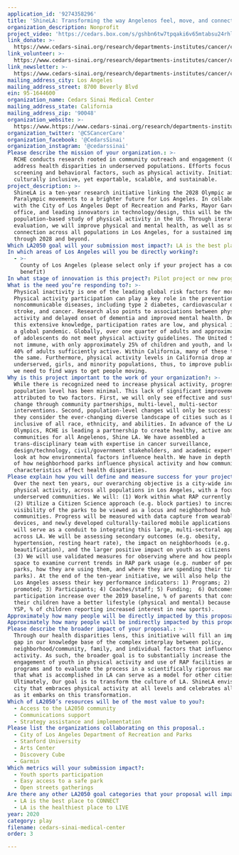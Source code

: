 ```yaml
---
application_id: '9274358296'
title: 'ShineLA: Transforming the way Angelenos feel, move, and connect in our city'
organization_description: Nonprofit
project_video: 'https://cedars.box.com/s/gshbn6tw7tpqaki6v65mtabsu24rhl44'
link_donate: >-
  https://www.cedars-sinai.org/research/departments-institutes/cancer/community/health-equity.html
link_volunteer: >-
  https://www.cedars-sinai.org/research/departments-institutes/cancer/community/health-equity.html
link_newsletter: >-
  https://www.cedars-sinai.org/research/departments-institutes/cancer/community/health-equity.html
mailing_address_city: Los Angeles
mailing_address_street: 8700 Beverly Blvd
ein: 95-1644600
organization_name: Cedars Sinai Medical Center
mailing_address_state: California
mailing_address_zip: '90048'
organization_website: >-
  https://www.https://www.cedars-sinai.org/research/departments-institutes/cancer/community/health-equity.html
organization_twitter: '@CSCancerCare'
organization_facebook: '@CedarsSinai'
organization_instagram: '@cedarssinai'
Please describe the mission of your organization.: >-
  RCHE conducts research rooted in community outreach and engagement (COE) to
  address health disparities in underserved populations. Efforts focus on cancer
  screening and behavioral factors, such as physical activity. Initiatives are
  culturally inclusive, yet exportable, scalable, and sustainable. 
project_description: >-
  ShineLA is a ten-year research initiative linking the 2028 Olympic and
  Paralympic movements to a brighter future for Los Angeles. In collaboration
  with the City of Los Angeles Dept of Recreation and Parks, Mayor Garcetti’s
  office, and leading innovators in technology/design, this will be the largest
  population-based study of physical activity in the US. Through iterative
  evaluation, we will improve physical and mental health, as well as social
  connection across all populations in Los Angeles, for a sustained impact
  through 2028 and beyond.
Which LA2050 goal will your submission most impact?: LA is the best place to PLAY
In which areas of Los Angeles will you be directly working?:
  - >-
    County of Los Angeles (please select only if your project has a countywide
    benefit)
In what stage of innovation is this project?: Pilot project or new program (testing or implementing a new idea)
What is the need you’re responding to?: >-
  Physical inactivity is one of the leading global risk factors for mortality. 
  Physical activity participation can play a key role in the prevention of
  noncommunicable diseases, including type 2 diabetes, cardiovascular disease,
  stroke, and cancer. Research also points to associations between physical
  activity and delayed onset of dementia and improved mental health. Despite
  this extensive knowledge, participation rates are low, and physical inactivity
  a global pandemic. Globally, over one quarter of adults and approximately 80%
  of adolescents do not meet physical activity guidelines. The United States is
  not immune, with only approximately 25% of children and youth, and less than
  40% of adults sufficiently active. Within California, many of these trends are
  the same. Furthermore, physical activity levels in California drop among
  underserved, girls, and minority populations, thus, to improve public health,
  we need to find ways to get people moving.
Why is this project important to the work of your organization?: >-
  While there is recognized need to increase physical activity, progress at the
  population level has been minimal. This lack of significant improvement can be
  attributed to two factors. First, we will only see effective and sustained
  change through community partnerships, multi-level, multi-sector
  interventions. Second, population-level changes will only be successful if
  they consider the ever-changing diverse landscape of cities such as LA and are
  inclusive of all race, ethnicity, and abilities. In advance of the LA 2028
  Olympics, RCHE is leading a partnership to create healthy, active and engaged
  communities for all Angelenos, Shine LA. We have assembled a
  trans-disciplinary team with expertise in cancer surveillance,
  design/technology, civil/government stakeholders, and academic experts who
  look at how environmental factors influence health. We have in depth knowledge
  of how neighborhood parks influence physical activity and how community
  characteristics affect health disparities.
Please explain how you will define and measure success for your project.: >-
  Over the next ten years, our overarching objective is a city-wide increase in
  physical activity, across all populations in Los Angeles, with a focus on
  underserved communities. We will: (1) Work within what RAP currently offers;
  (2) Utilize a Citizen Science approach (e.g. block parties) to increase
  visibility of the parks to be viewed as a locus and neighborhood hub for
  communities. Progress will be measured with data capture from wearable
  devices, and newly developed culturally-tailored mobile applications. The app
  will serve as a conduit to integrating this large, multi-sectoral approach
  across LA. We will be assessing secondary outcomes (e.g. obesity,
  hypertension, resting heart rate), the impact on neighborhoods (e.g. safety,
  beautification), and the larger positive impact on youth as citizens of LA;
  (3) We will use validated measures for observing where and how people use park
  space to examine current trends in RAP park usage (e.g. number of people using
  parks, how they are using them, and where they are spending their time in
  parks). At the end of the ten-year initiative, we will also help the City of
  Los Angeles assess their key performance indicators: 1) Programs; 2) Sports
  promoted; 3) Participants; 4) Coaches/staff; 5) Funding;  6) Outcomes (Overall
  participation increase over the 2019 baseline, % of parents that consider
  their children have a better lifestyle (physical and mental) because of the
  YSP, % of children reporting increased interest in new sports). 
Approximately how many people will be directly impacted by this proposal?: '200'
Approximately how many people will be indirectly impacted by this proposal?: '150000'
Please describe the broader impact of your proposal.: >-
  Through our health disparities lens, this initiative will fill an important
  gap in our knowledge base of the complex interplay between policy,
  neighborhood/community, family, and individual factors that influence physical
  activity. As such, the broader goal is to substantially increase the
  engagement of youth in physical activity and use of RAP facilities and
  programs and to evaluate the process in a scientifically rigorous manner so
  that what is accomplished in LA can serve as a model for other cities.
  Ultimately, Our goal is to transform the culture of LA. ShineLA envisions a
  city that embraces physical activity at all levels and celebrates all cultures
  as it embarks on this transformation.
Which of LA2050’s resources will be of the most value to you?:
  - Access to the LA2050 community
  - Communications support
  - Strategy assistance and implementation
Please list the organizations collaborating on this proposal.:
  - City of Los Angeles Department of Recreation and Parks
  - Stanford University
  - Arts Center
  - Discovery Cube
  - Garmin
Which metrics will your submission impact?:
  - Youth sports participation
  - Easy access to a safe park
  - Open streets gatherings
Are there any other LA2050 goal categories that your proposal will impact?:
  - LA is the best place to CONNECT
  - LA is the healthiest place to LIVE
year: 2020
category: play
filename: cedars-sinai-medical-center
order: 3

---
```

